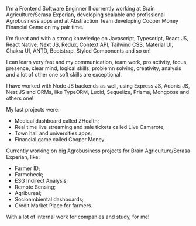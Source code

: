 I'm a Frontend Software Enginner II currently working at Brain Agriculture/Serasa Experian, developing scalable and profissional Agrobusiness apps and at Abstraction Team developing Cooper Money Financial Game on my pair time.

I'm fluent and with a strong knowledge on Javascript, Typescript, React JS, React Native, Next JS, Redux, Context API, Tailwind CSS, Material UI, Chakra UI, ANTD, Bootstrap, Styled Components and so on!

I can learn very fast and my communication, team work, pro activity, focus, presence, clear mind, logical skills, problemn solving, creativity, analysis and a lot of other one soft skills are exceptional.

I have worked with Node JS backends as well, using Express JS, Adonis JS, Nest JS and ORMs, like TypeORM, Lucid, Sequelize, Prisma, Mongoose and others one!

My last projects were: 
- Medical dashboard called ZHealth;
- Real time live streaming and sale tickets called Live Camarote;
- Town hall and universities apps;
- Financial game called Cooper Money.

Currently working on big Agrobusiness projects for Brain Agriculture/Serasa Experian, like:
- Farmer ID;
- Farmcheck;
- ESG Indirect Analysis;
- Remote Sensing;
- Agribureal;
- Socioambiental dashboards;
- Credit Market Place for farmers.

With a lot of internal work for companies and study, for me!

